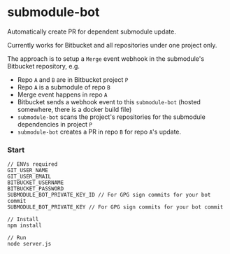 # submodule-bot
Automatically create PR for dependent submodule update.

Currently works for Bitbucket and all repositories under one project only.

The approach is to setup a `Merge` event webhook in the submodule's Bitbucket repository, e.g.
- Repo `A` and `B` are in Bitbucket project `P`
- Repo `A` is a submodule of repo `B`
- Merge event happens in repo `A`
- Bitbucket sends a webhook event to this `submodule-bot` (hosted somewhere, there is a docker build file)
- `submodule-bot` scans the project's repositories for the submodule dependencies in project `P`
- `submodule-bot` creates a PR in repo `B` for repo `A`'s update.

### Start
```
// ENVs required
GIT_USER_NAME
GIT_USER_EMAIL
BITBUCKET_USERNAME
BITBUCKET_PASSWORD
SUBMODULE_BOT_PRIVATE_KEY_ID // For GPG sign commits for your bot commit
SUBMODULE_BOT_PRIVATE_KEY // For GPG sign commits for your bot commit

// Install
npm install

// Run
node server.js
```
